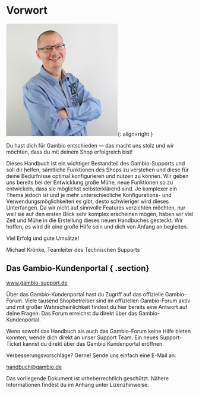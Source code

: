 # Vorwort

![](Bilder/IMG_3919.JPG "Michael Krönke, Teamleiter des Technischen Supports"){: align=right }

Du hast dich für Gambio entschieden — das macht uns stolz und wir möchten, dass du mit deinem Shop erfolgreich bist!

Dieses Handbuch ist ein wichtiger Bestandteil des Gambio-Supports und soll dir helfen, sämtliche Funktionen des Shops zu verstehen und diese für deine Bedürfnisse optimal konfigurieren und nutzen zu können. Wir geben uns bereits bei der Entwicklung große Mühe, neue Funktionen so zu entwickeln, dass sie möglichst selbsterklärend sind. Je komplexer ein Thema jedoch ist und je mehr unterschiedliche Konfigurations- und Verwendungsmöglichkeiten es gibt, desto schwieriger wird dieses Unterfangen. Da wir nicht auf sinnvolle Features verzichten möchten, nur weil sie auf den ersten Blick sehr komplex erscheinen mögen, haben wir viel Zeit und Mühe in die Erstellung dieses neuen Handbuches gesteckt. Wir hoffen, es wird dir eine große Hilfe sein und dich von Anfang an begleiten.

Viel Erfolg und gute Umsätze!

Michael Krönke, Teamleiter des Technischen Supports

## Das Gambio-Kundenportal { .section}

www.gambio-support.de

Über das Gambio-Kundenportal hast du Zugriff auf das offizielle Gambio-Forum. Viele tausend Shopbetreiber sind im offiziellen Gambio-Forum aktiv und mit großer Wahrscheinlichkeit findest du hier bereits eine Antwort auf deine Fragen. Das Forum erreichst du direkt über das Gambio-Kundenportal.

Wenn sowohl das Handbuch als auch das Gambio-Forum keine Hilfe bieten konnten, wende dich direkt an unser Support Team. Ein neues Support-Ticket kannst du direkt über das Gambio Kundenportal eröffnen.

Verbesserungsvorschläge? Gerne! Sende uns einfach eine E-Mail an:

handbuch@gambio.de

Das vorliegende Dokument ist urheberrechtlich geschützt. Nähere Informationen findest du im Anhang unter Lizenzhinweise.

